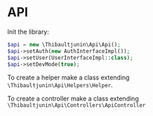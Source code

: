 # API

Init the library:
```php 
$api = new \Thibaultjunin\Api\Api();
$api->setAuth(new AuthInterfaceImpl());
$api->setUser(UserInterfaceImpl::class);
$api->setDevMode(true);
```

To create a helper make a class extending `\Thibaultjunin\Api\Helpers\Helper`.

To create a controller make a class extending `\Thibaultjunin\Api\Controllers\ApiController`